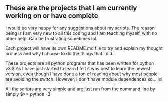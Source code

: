 ## These are the projects that I am currently working on or have complete

I would be very happy for any suggestions about my scripts. The reason being is 
I am very new to all this coding and I am teaching myself, with no other help.
Can be frustrating sometimes lol.

Each project will have its own README.md file to try and explain my thought 
process and why I choose to do the things that I did.

These projects are all python programs that has been written for python v3.3
As I have just started to learn I felt it was best to learn the newest version, 
even though I have done a ton of reading about why most people are avoiding the 
switch. However, I don't have module dependences so... lol

All the scripts are very simple and are just run from the command line by simply
$>> python -3 <script>

the python -3 is just how powershell runs python v3 for me, your may differ
 
The electrical project script require the respective .txt file as the second 
argument.